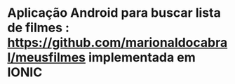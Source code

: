 # Aplicação Android para buscar lista de filmes : https://github.com/marionaldocabral/meusfilmes implementada em IONIC
